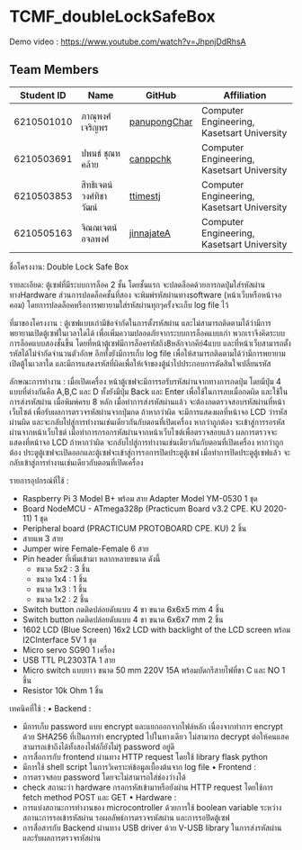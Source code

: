 # TCMF_doubleLockSafeBox
Demo video :
https://www.youtube.com/watch?v=JhpnjDdRhsA

Team Members
---

| Student ID   | Name                         | GitHub                                              | Affiliation                                              |
|--------------|------------------------------|-----------------------------------------------------|----------------------------------------------------------|
| 6210501010   | ภาณุพงศ์ เจริญพร               | [panupongChar](https://github.com/panupongChar)     | Computer Engineering, Kasetsart University               |
| 6210503691   | ปพนธ์ ชุณหคล้าย               | [canppchk](https://github.com/Nacjoker)             | Computer Engineering, Kasetsart University               |
| 6210503853   | สิทธิเจตน์ วงศ์ทิชาวัฒน์           | [ttimestj](https://github.com/Nieraa)               | Computer Engineering, Kasetsart University               |
| 6210505163   | จิณณเจตน์ อจลพงศ์             | [jinnajateA](https://github.com/jinnajateA)         | Computer Engineering, Kasetsart University               |

ชื่อโครงงาน: Double Lock Safe Box

รายละเอียด:
ตู้เซฟที่มีระบบการล็อค 2 ชั้น
โดยชั้นแรก จะปลดล็อคด้วยการกดปุ่มใส่รหัสผ่าน ทางHardware
ส่วนการปลดล็อคชั้นที่สอง จะพิมพ์รหัสผ่านทางsoftware (หน้าเว็บหรือหน้าจอคอม)
โดยการปลดล็อคหรือการพยายามใส่รหัสผ่านทุกๆครั้งจะเก็บ log file ไว้

ที่มาของโครงงาน :
ตู้เซฟแบบเก่ามีข้อจำกัดในการตั้งรหัสผ่าน และไม่สามารถติดตามได้ว่ามีการพยายามเปิดตู้เซฟในเวลาใดได้
เพื่อเพิ่มความปลอดภัยจากระบบการล็อคแบบเก่า พวกเราจึงคิดระบบการล็อคแบบสองชั้นขึ้น
โดยที่หน้าตู้เซฟมีการล็อครหัสถึง8หลักจากคีย์4แบบ และที่หน้าเว็บสามารถตั้งรหัสได้ไม่จำกัดจำนวนตัวอักษ
อีกทั้งยังมีการเก็บ log file เพื่อให้สามารถติดตามได้ว่ามีการพยายามเปิดตู้ในเวลาใด
และมีการแสดงรหัสที่ผิดเพื่อให้เจ้าของตู้นำไปประกอบการตัดสินใจเปลี่ยนรหัส

ลักษณะการทำงาน :
เมื่อเปิดเครื่อง หน้าตู้เซฟจะมีการรอรับรหัสผ่านจากทางการกดปุ่ม โดยมีปุ่ม 4 แบบที่ต่างกันคือ A,B,C และ D
ทั้งยังมีปุ่ม Back และ Enter เพื่อใช้ในการลบเมื่อกดผิด และใช้ในการส่งรหัสผ่าน เมื่อพิมพ์ครบ 8 หลัก
เมื่อทำการส่งรหัสผ่านแล้ว จะต้องกดตรวจสอบรหัสผ่านที่หน้าเว็บไซต์ เพื่อรับผลการตรวจรหัสผ่านจากปุ่มกด
ถ้าหากว่าผิด จะมีการแสดงผลที่หน้าจอ LCD ว่ารหัสผ่านผิด และจะกลับไปสู่การทำงานเช่นเดียวกันกับตอนที่เปิดเครื่อง
หากว่าถูกต้อง จะเข้าสู่การรอรหัสผ่านจากหน้าเว็บไซต์
เมื่อทำการกรอกรหัสผ่านจากหน้าเว็บไซต์เพื่อตรวจสอบแล้ว ผลการตรวจจะแสดงที่หน้าจอ LCD
ถ้าหากว่าผิด จะกลับไปสู่การทำงานเช่นเดียวกันกับตอนที่เปิดเครื่อง
หากว่าถูกต้อง ประตูตู้เซฟจะเปิดออกและตู้เซฟจะเข้าสู่การรอการปิดประตูตู้เซฟ
เมื่อทำการปิดประตูตู้เซฟแล้ว จะกลับเข้าสู่การทำงานเช่นเดียวกับตอนที่เปิดเครื่อง

รายการอุปกรณ์ที่ใช้ :
- Raspberry Pi 3 Model B+ พร้อม สาย Adapter Model YM-0530 1 ชุด
- Board NodeMCU - ATmega328p (Practicum Board v3.2 CPE. KU 2020-11) 1 ชุด
- Peripheral board (PRACTICUM PROTOBOARD CPE. KU) 2 ชิ้น
- สายแพ 3 สาย
- Jumper wire Female-Female 6 สาย
- Pin header ที่เพิ่มเข้ามา หลากหลายขนาด ดังนี้
  - ขนาด 5x2 : 3 ชิ้น
  - ขนาด 1x4 : 1 ชิ้น
  - ขนาด 1x3 : 1 ชิ้น
  - ขนาด 1x2 : 2 ชิ้น
- Switch button กดติดปล่อยดับแบบ 4 ขา ขนาด 6x6x5 mm 4 ชิ้น
- Switch button กดติดปล่อยดับแบบ 4 ขา ขนาด 6x6x7 mm 2 ชิ้น
- 1602 LCD (Blue Screen) 16x2 LCD with backlight of the LCD screen พร้อม I2CInterface 5V 1 ชุด
- Micro servo SG90 1 เครื่อง
- USB TTL PL2303TA 1 สาย
- Micro switch แบบยาว ขนาด 50 mm 220V 15A พร้อมบัดกรีสายไฟที่ขา C และ NO 1 ชิ้น
- Resistor 10k Ohm 1 ชิ้น

เทคนิคที่ใช้ :
• Backend :
- มีการเก็บ password แบบ encrypt และแยกออกจากไฟล์หลัก เนื่องจากทำการ encrypt ด้วย SHA256 ที่เป็นการทำ encrypted ไปในทางเดียว ไม่สามารถ decrypt ต่อให้คนแฮคสามารถเข้าถึงได้ทั้งสองไฟล์ก็ยังไม่รู้ password อยู่ดี
- การสื่อการกับ frontend ผ่านทาง HTTP request โดยใช้ library flask python
- มีการใช้ shell script ในการวิเคราะห์ข้อมูลเบื้องต้นจาก log file
• Frontend :
- การตรวจสอบ password โดยจะไม่สามารถใส่ช่องว่างได้
- check สถานะว่า hardware กรอกรหัสเข้ามาหรือยังผ่าน HTTP request โดยใช้การ fetch method POST และ GET
• Hardware :
- การแบ่งสถานะการทำงานของ microcontroller ด้วยการใช้ boolean variable ระหว่างสถานะการรอเข้ารหัสผ่าน รอผลลัพธ์การตรวจรหัสผ่าน และการรอปิดตู้เซฟ
- การสื่อสารกับ Backend ผ่านทาง USB driver ด้วย V-USB library ในการส่งรหัสผ่านและรับผลการตรวจรหัสผ่าน
